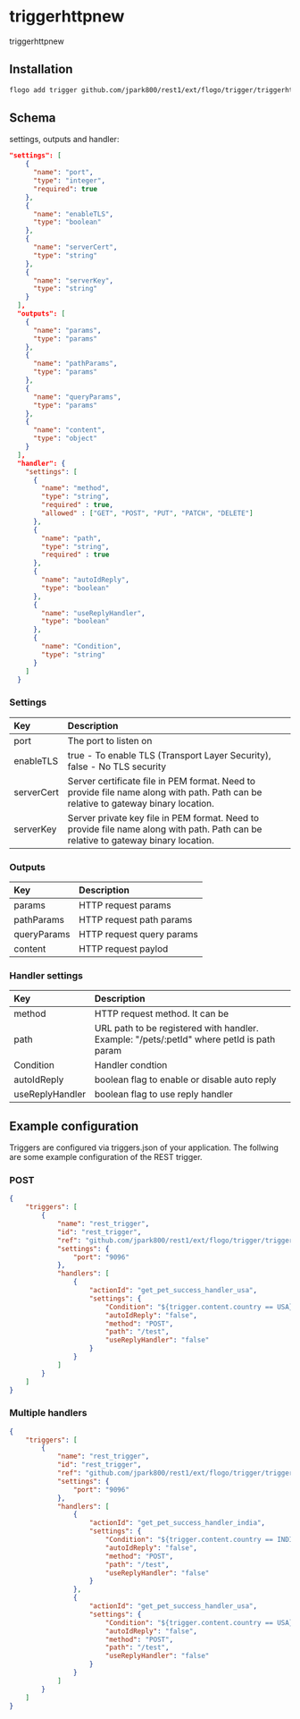 # triggerhttpnew
triggerhttpnew

## Installation

```bash
flogo add trigger github.com/jpark800/rest1/ext/flogo/trigger/triggerhttpnew
```

## Schema
settings, outputs and handler:

```json
"settings": [
    {
      "name": "port",
      "type": "integer",
      "required": true
    },
    {
      "name": "enableTLS",
      "type": "boolean"
    },
    {
      "name": "serverCert",
      "type": "string"
    },
    {
      "name": "serverKey",
      "type": "string"
    }
  ],
  "outputs": [
    {
      "name": "params",
      "type": "params"
    },
    {
      "name": "pathParams",
      "type": "params"
    },
    {
      "name": "queryParams",
      "type": "params"
    },
    {
      "name": "content",
      "type": "object"
    }
  ],
  "handler": {
    "settings": [
      {
        "name": "method",
        "type": "string",
        "required" : true,
        "allowed" : ["GET", "POST", "PUT", "PATCH", "DELETE"]
      },
      {
        "name": "path",
        "type": "string",
        "required" : true
      },
      {
        "name": "autoIdReply",
        "type": "boolean"
      },
      {
        "name": "useReplyHandler",
        "type": "boolean"
      },
      {
        "name": "Condition",
        "type": "string"
      }
    ]
  }
```

### Settings
| Key    | Description   |
|:-----------|:--------------|
| port | The port to listen on |
| enableTLS | true - To enable TLS (Transport Layer Security), false - No TLS security  |
| serverCert | Server certificate file in PEM format. Need to provide file name along with path. Path can be relative to gateway binary location. |
| serverKey | Server private key file in PEM format. Need to provide file name along with path. Path can be relative to gateway binary location. |

### Outputs
| Key    | Description   |
|:-----------|:--------------|
| params | HTTP request params |
| pathParams | HTTP request path params |
| queryParams | HTTP request query params |
| content | HTTP request paylod |

### Handler settings
| Key    | Description   |
|:-----------|:--------------|
| method | HTTP request method. It can be  |
| path | URL path to be registered with handler. Example: "/pets/:petId" where petId is path param |
| Condition | Handler condtion |
| autoIdReply | boolean flag to enable or disable auto reply |
| useReplyHandler | boolean flag to use reply handler |

## Example configuration

Triggers are configured via triggers.json of your application. The follwing are some example configuration of the REST trigger.

### POST

```json
{
    "triggers": [
		{
		    "name": "rest_trigger",
			"id": "rest_trigger",
			"ref": "github.com/jpark800/rest1/ext/flogo/trigger/triggerhttpnew",
			"settings": {
				"port": "9096"
			},
			"handlers": [
				{
					"actionId": "get_pet_success_handler_usa",
					"settings": {
						"Condition": "${trigger.content.country == USA}",
						"autoIdReply": "false",
						"method": "POST",
						"path": "/test",
						"useReplyHandler": "false"
					}
				}
            ]
        }
    ]
}
```

### Multiple handlers

```json
{
    "triggers": [
		{
		    "name": "rest_trigger",
			"id": "rest_trigger",
			"ref": "github.com/jpark800/rest1/ext/flogo/trigger/triggerhttpnew",
			"settings": {
				"port": "9096"
			},
			"handlers": [
				{
					"actionId": "get_pet_success_handler_india",
					"settings": {
						"Condition": "${trigger.content.country == INDIA}",
						"autoIdReply": "false",
						"method": "POST",
						"path": "/test",
						"useReplyHandler": "false"
					}
				},
                {
					"actionId": "get_pet_success_handler_usa",
					"settings": {
						"Condition": "${trigger.content.country == USA}",
						"autoIdReply": "false",
						"method": "POST",
						"path": "/test",
						"useReplyHandler": "false"
					}
				}
            ]
        }
    ]
}
```
